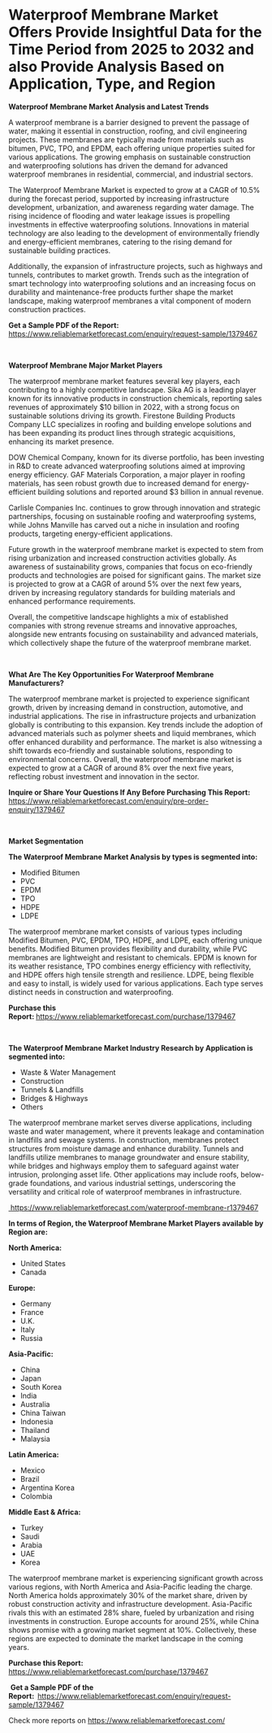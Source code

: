 <p><h1>Waterproof Membrane Market Offers Provide Insightful Data for the Time Period from 2025 to 2032 and also Provide Analysis Based on Application, Type, and Region</h1></p><p><strong>Waterproof Membrane Market Analysis and Latest Trends</strong></p>
<p><p>A waterproof membrane is a barrier designed to prevent the passage of water, making it essential in construction, roofing, and civil engineering projects. These membranes are typically made from materials such as bitumen, PVC, TPO, and EPDM, each offering unique properties suited for various applications. The growing emphasis on sustainable construction and waterproofing solutions has driven the demand for advanced waterproof membranes in residential, commercial, and industrial sectors.</p><p>The Waterproof Membrane Market is expected to grow at a CAGR of 10.5% during the forecast period, supported by increasing infrastructure development, urbanization, and awareness regarding water damage. The rising incidence of flooding and water leakage issues is propelling investments in effective waterproofing solutions. Innovations in material technology are also leading to the development of environmentally friendly and energy-efficient membranes, catering to the rising demand for sustainable building practices.</p><p>Additionally, the expansion of infrastructure projects, such as highways and tunnels, contributes to market growth. Trends such as the integration of smart technology into waterproofing solutions and an increasing focus on durability and maintenance-free products further shape the market landscape, making waterproof membranes a vital component of modern construction practices.</p></p>
<p><strong>Get a Sample PDF of the Report:&nbsp;</strong> <a href="https://www.reliablemarketforecast.com/enquiry/request-sample/1379467?utm_campaign=2866&utm_medium=2&utm_source=Github&utm_content=ia&utm_term=02042025&utm_id=waterproof-membrane">https://www.reliablemarketforecast.com/enquiry/request-sample/1379467</a></p>
<p>&nbsp;</p>
<p><strong>Waterproof Membrane Major Market Players</strong></p>
<p><p>The waterproof membrane market features several key players, each contributing to a highly competitive landscape. Sika AG is a leading player known for its innovative products in construction chemicals, reporting sales revenues of approximately $10 billion in 2022, with a strong focus on sustainable solutions driving its growth. Firestone Building Products Company LLC specializes in roofing and building envelope solutions and has been expanding its product lines through strategic acquisitions, enhancing its market presence.</p><p>DOW Chemical Company, known for its diverse portfolio, has been investing in R&D to create advanced waterproofing solutions aimed at improving energy efficiency. GAF Materials Corporation, a major player in roofing materials, has seen robust growth due to increased demand for energy-efficient building solutions and reported around $3 billion in annual revenue.</p><p>Carlisle Companies Inc. continues to grow through innovation and strategic partnerships, focusing on sustainable roofing and waterproofing systems, while Johns Manville has carved out a niche in insulation and roofing products, targeting energy-efficient applications.</p><p>Future growth in the waterproof membrane market is expected to stem from rising urbanization and increased construction activities globally. As awareness of sustainability grows, companies that focus on eco-friendly products and technologies are poised for significant gains. The market size is projected to grow at a CAGR of around 5% over the next few years, driven by increasing regulatory standards for building materials and enhanced performance requirements.</p><p>Overall, the competitive landscape highlights a mix of established companies with strong revenue streams and innovative approaches, alongside new entrants focusing on sustainability and advanced materials, which collectively shape the future of the waterproof membrane market.</p></p>
<p>&nbsp;</p>
<p><strong>What Are The Key Opportunities For Waterproof Membrane Manufacturers?</strong></p>
<p><p>The waterproof membrane market is projected to experience significant growth, driven by increasing demand in construction, automotive, and industrial applications. The rise in infrastructure projects and urbanization globally is contributing to this expansion. Key trends include the adoption of advanced materials such as polymer sheets and liquid membranes, which offer enhanced durability and performance. The market is also witnessing a shift towards eco-friendly and sustainable solutions, responding to environmental concerns. Overall, the waterproof membrane market is expected to grow at a CAGR of around 8% over the next five years, reflecting robust investment and innovation in the sector.</p></p>
<p><strong>Inquire or Share Your Questions If Any Before Purchasing This Report:</strong> <a href="https://www.reliablemarketforecast.com/enquiry/pre-order-enquiry/1379467?utm_campaign=2866&utm_medium=2&utm_source=Github&utm_content=ia&utm_term=02042025&utm_id=waterproof-membrane">https://www.reliablemarketforecast.com/enquiry/pre-order-enquiry/1379467</a></p>
<p>&nbsp;</p>
<p><strong>Market Segmentation</strong></p>
<p><strong>The Waterproof Membrane Market Analysis by types is segmented into:</strong></p>
<p><ul><li>Modified Bitumen</li><li>PVC</li><li>EPDM</li><li>TPO</li><li>HDPE</li><li>LDPE</li></ul></p>
<p><p>The waterproof membrane market consists of various types including Modified Bitumen, PVC, EPDM, TPO, HDPE, and LDPE, each offering unique benefits. Modified Bitumen provides flexibility and durability, while PVC membranes are lightweight and resistant to chemicals. EPDM is known for its weather resistance, TPO combines energy efficiency with reflectivity, and HDPE offers high tensile strength and resilience. LDPE, being flexible and easy to install, is widely used for various applications. Each type serves distinct needs in construction and waterproofing.</p></p>
<p><strong>Purchase this Report:&nbsp;</strong><a href="https://www.reliablemarketforecast.com/purchase/1379467?utm_campaign=2866&utm_medium=2&utm_source=Github&utm_content=ia&utm_term=02042025&utm_id=waterproof-membrane">https://www.reliablemarketforecast.com/purchase/1379467</a></p>
<p>&nbsp;</p>
<p><strong>The Waterproof Membrane Market Industry Research by Application is segmented into:</strong></p>
<p><ul><li>Waste & Water Management</li><li>Construction</li><li>Tunnels & Landfills</li><li>Bridges & Highways</li><li>Others</li></ul></p>
<p><p>The waterproof membrane market serves diverse applications, including waste and water management, where it prevents leakage and contamination in landfills and sewage systems. In construction, membranes protect structures from moisture damage and enhance durability. Tunnels and landfills utilize membranes to manage groundwater and ensure stability, while bridges and highways employ them to safeguard against water intrusion, prolonging asset life. Other applications may include roofs, below-grade foundations, and various industrial settings, underscoring the versatility and critical role of waterproof membranes in infrastructure.</p></p>
<p><a href="https://www.reliablemarketforecast.com/waterproof-membrane-r1379467?utm_campaign=2866&utm_medium=2&utm_source=Github&utm_content=ia&utm_term=02042025&utm_id=waterproof-membrane">&nbsp;https://www.reliablemarketforecast.com/waterproof-membrane-r1379467</a></p>
<p><strong>In terms of Region, the Waterproof Membrane Market Players available by Region are:</strong></p>
<p>
    <p> <strong> North America: </strong>
        <ul>
            <li>United States</li>
            <li>Canada</li>
        </ul>
        </p> 
    <p> <strong> Europe: </strong>
        <ul>
            <li>Germany</li>
            <li>France</li>
            <li>U.K.</li>
            <li>Italy</li>
            <li>Russia</li>
        </ul>
        </p> 
    <p> <strong> Asia-Pacific: </strong>
        <ul>
            <li>China</li>
            <li>Japan</li>
            <li>South Korea</li>
            <li>India</li>
            <li>Australia</li>
            <li>China Taiwan</li>
            <li>Indonesia</li>
            <li>Thailand</li>
            <li>Malaysia</li>
        </ul>
        </p> 
    <p> <strong> Latin America: </strong>
        <ul>
            <li>Mexico</li>
            <li>Brazil</li>
            <li>Argentina Korea</li>
            <li>Colombia</li>
        </ul>
        </p> 
    <p> <strong> Middle East & Africa: </strong>
        <ul>
            <li>Turkey</li>
            <li>Saudi</li>
            <li>Arabia</li>
            <li>UAE</li>
            <li>Korea</li>
        </ul>
    </p>
    </p>
<p><p>The waterproof membrane market is experiencing significant growth across various regions, with North America and Asia-Pacific leading the charge. North America holds approximately 30% of the market share, driven by robust construction activity and infrastructure development. Asia-Pacific rivals this with an estimated 28% share, fueled by urbanization and rising investments in construction. Europe accounts for around 25%, while China shows promise with a growing market segment at 10%. Collectively, these regions are expected to dominate the market landscape in the coming years.</p></p>
<p><strong>Purchase this Report: </strong><a href="https://www.reliablemarketforecast.com/purchase/1379467?utm_campaign=2866&utm_medium=2&utm_source=Github&utm_content=ia&utm_term=02042025&utm_id=waterproof-membrane">https://www.reliablemarketforecast.com/purchase/1379467</a></p>
<p>&nbsp;<strong>Get a Sample PDF of the Report:&nbsp;&nbsp;</strong><a href="https://www.reliablemarketforecast.com/enquiry/request-sample/1379467?utm_campaign=2866&utm_medium=2&utm_source=Github&utm_content=ia&utm_term=02042025&utm_id=waterproof-membrane">https://www.reliablemarketforecast.com/enquiry/request-sample/1379467</a></p>
<p><strong></strong></p>
<p>Check more reports on <a href="https://www.reliablemarketforecast.com/?utm_campaign=2866&utm_medium=2&utm_source=Github&utm_content=ia&utm_term=02042025&utm_id=waterproof-membrane">https://www.reliablemarketforecast.com/</a></p>